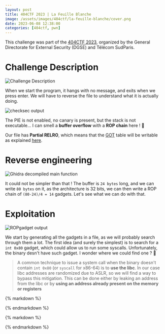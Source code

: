 ```yaml
---
layout: post
title: 404CTF 2023 | La Feuille Blanche
image: /assets/images/404ctf/la-feuille-blanche/cover.png
date: 2023-06-08 12:38:00
categories: [404ctf, pwn]
---
```


This challenge was part of the [404CTF 2023](https://www.404ctf.fr/), organized by the General Directorate for External Security (DGSE) and Télécom SudParis.

# Challenge Description

![Challenge Description]({{site.baseurl}}/assets/images/404ctf/la-feuille-blanche/description.png)

When we start the program, it hangs with no message, and exits when we press enter. We will have to reverse the file to understand what it is actually doing.

![checksec output]({{site.baseurl}}/assets/images/404ctf/la-feuille-blanche/checksec.png)

The PIE is not enabled, no canary is present, but the stack is not executable... I can smell a **buffer overflow** with a **ROP chain** here ! 🧐

Our file has **Partial RELRO**, which means that the [GOT](https://en.wikipedia.org/wiki/Global_Offset_Table) table will be writable as explained [here](https://ctf101.org/binary-exploitation/relocation-read-only/).

# Reverse engineering

![Ghidra decompiled main function]({{site.baseurl}}/assets/images/404ctf/la-feuille-blanche/doRead.png)

It could not be simpler than that ! The buffer is `24 bytes` long, and we can write `80 bytes` on it, as the architecture is 32 bits, we can then write a ROP chain of `(80-24)/4 = 14` gadgets. Let's see what we can do with that.

# Exploitation

![ROPgadget output]({{site.baseurl}}/assets/images/404ctf/la-feuille-blanche/gadgets.png)

We start by generating all the gadgets in a file, as we will probably search through them a lot. The first idea (and surely the simplest) is to search for a `int 0x80` gadget, which could allow us to run some syscalls. Unfortunately, the binary desn't have such gadget. I wonder where we could find one ? 🤔

> A common technique to issue a system call when the binary doesn't contain `int 0x80` (or `syscall` for x86-64) is to **use the libc**. In our case libc addresses are randomized due to ASLR, so we will find a way to bypass this mitigation.
> This can be done either by leaking an address from the libc or by **using an address already present on the memory or registers**

<div class="row-container column-reverse">
	<div class="flex-2">
{% markdown %}

{% endmarkdown %}
	</div>
	<div>
{% markdown %}

{% endmarkdown %}
	</div>
</div>


